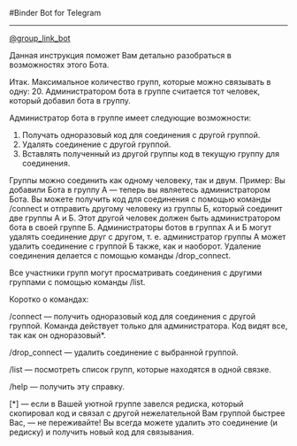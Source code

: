 #Binder Bot for Telegram

--------

[@group_link_bot](https://telegram.me/group_link_bot)

Данная инструкция поможет Вам детально разобраться в возможностях этого Бота.

Итак. Максимальное количество групп, которые можно связывать в одну: 20.
Администратором бота в группе считается тот человек, который добавил бота в группу.

Администратор бота в группе имеет следующие возможности:
1) Получать одноразовый код для соединения с другой группой.
2) Удалять соединение с другой группой.
3) Вставлять полученный из другой группы код в текущую группу для соединения.

Группы можно соединить как одному человеку, так и двум.
Пример: Вы добавили Бота в группу A — теперь вы являетесь администратором Бота. Вы можете получить код для соединения с помощью команды /connect и отправить другому человеку из группы Б, который соединит две группы А и Б. Этот другой человек должен быть администратором бота в своей группе Б.
Администраторы ботов в группах А и Б могут удалять соединение друг с другом, т. е. администратор группы А может удалить соединение с группой Б также, как и наоборот.
Удаление соединения делается с помощью команды /drop_connect.

Все участники групп могут просматривать соединения с другими группами с помощью команды /list.

Коротко о командах:

/connect — получить одноразовый код для соединения с другой группой. Команда действует только для администратора. Код видят все, так как он одноразовый*.

/drop_connect — удалить соединение с выбранной группой.

/list — посмотреть список групп, которые находятся в одной связке.

/help — получить эту справку.

[*] — если в Вашей уютной группе завелся редиска, который скопировал код и связал с другой нежелательной Вам группой быстрее Вас, — не переживайте! Вы всегда можете удалить это соединение (и редиску) и получить новый код для связывания.